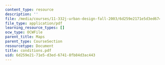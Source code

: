 ```yaml
---
content_type: resource
description: ''
file: /media/courses/11-332j-urban-design-fall-2003/6d259e2171e5d3ed67418fb84d3ac443_conditions.pdf
file_type: application/pdf
learning_resource_types: []
ocw_type: OCWFile
parent_title: Maps
parent_type: CourseSection
resourcetype: Document
title: conditions.pdf
uid: 6d259e21-71e5-d3ed-6741-8fb84d3ac443
---
```

